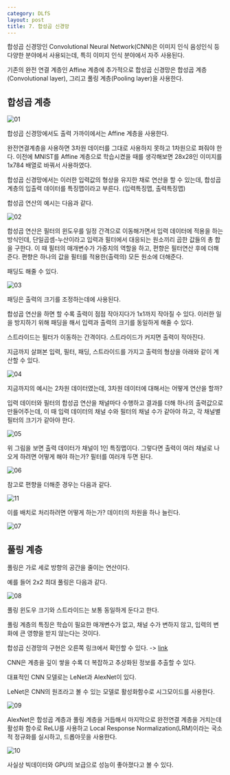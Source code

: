 ```yaml
---
category: DLfS
layout: post
title: 7. 합성곱 신경망
---
```

합성곱 신경망인 Convolutional Neural Network(CNN)은 이미지 인식 음성인식 등 다양한 분야에서 사용되는데, 특히 이미지 인식 분야에서 자주 사용된다.

기존의 완전 연결 계층인 Affine 계층에 추가적으로 합성곱 신경망은 합성곱 계층(Convolutional layer), 그리고 풀링 계층(Pooling layer)을 사용한다.

## 합성곱 계층

![01](https://gityunjae.github.io/images/Chap07/01.JPG)

합성곱 신경망에서도 출력 가까이에서는 Affine 계층을 사용한다.

완전연결계층을 사용하면 3차원 데이터를 그대로 사용하지 못하고 1차원으로 펴줘야 한다.
이전에 MNIST를 Affine 계층으로 학습시켰을 때를 생각해보면 28x28인 이미지를 1x784 배열로 바꿔서 사용하였다.

합성곱 신경망에서는 이러한 입력값의 형상을 유지한 채로 연산을 할 수 있는데, 합성곱 계층의 입출력 데이터를 특징맵이라고 부른다. (입력특징맵, 출력특징맵)

합성곱 연산의 예시는 다음과 같다.

![02](https://gityunjae.github.io/images/Chap07/02.JPG)

합성곱 연산은 필터의 윈도우를 일정 간격으로 이동해가면서 입력 데이터에 적용을 하는 방식인데, 단일곱셈-누산이라고 입력과 필터에서 대응되는 원소끼리 곱한 값들의 총 합을 구한다.
이 때 필터의 매개변수가 가중치의 역할을 하고, 편향은 필터연산 후에 더해준다. 편향은 하나의 값을 필터를 적용한(출력의) 모든 원소에 더해준다.

패딩도 해줄 수 있다.

![03](https://gityunjae.github.io/images/Chap07/03.JPG)

패딩은 출력의 크기를 조정하는데에 사용된다.

합성곱 연산을 하면 할 수록 출력이 점점 작아지다가 1x1까지 작아질 수 있다. 이러한 일을 방지하기 위해 패딩을 해서 입력과 출력의 크기를 동일하게 해줄 수 있다.

스트라이드는 필터가 이동하는 간격이다. 스트라이드가 커지면 출력이 작아진다.

지금까지 살펴본 입력, 필터, 패딩, 스트라이드를 가지고 출력의 형상을 아래와 같이 계산할 수 있다.

![04](https://gityunjae.github.io/images/Chap07/04.JPG)

지금까지의 예시는 2차원 데이터였는데, 3차원 데이터에 대해서는 어떻게 연산을 할까?

입력 데이터와 필터의 합성곱 연산을 채널마다 수행하고 결과를 더해 하나의 출력값으로 만들어주는데, 이 때 입력 데이터의 채널 수와 필터의 채널 수가 같아야 하고, 각 채널별 필터의 크기가 같아야 한다.

![05](https://gityunjae.github.io/images/Chap07/05.JPG)

위 그림을 보면 출력 데이터가 채널이 1인 특징맵이다. 그렇다면 출력이 여러 채널로 나오게 하려면 어떻게 해야 하는가? 필터를 여러개 두면 된다.

![06](https://gityunjae.github.io/images/Chap07/06.JPG)

참고로 편향을 더해준 경우는 다음과 같다.

![11](https://gityunjae.github.io/images/Chap07/11.JPG)

이를 배치로 처리하려면 어떻게 하는가? 데이터의 차원을 하나 늘린다.

![07](https://gityunjae.github.io/images/Chap07/07.JPG)

## 풀링 계층
풀링은 가로 세로 방향의 공간을 줄이는 연산이다.

예를 들어 2x2 최대 풀링은 다음과 같다.

![08](https://gityunjae.github.io/images/Chap07/08.JPG)

풀링 윈도우 크기와 스트라이드는 보통 동일하게 둔다고 한다.

풀링 계층의 특징은 학습이 필요한 매개변수가 없고, 채널 수가 변하지 않고, 입력의 변화에 큰 영향을 받지 않는다는 것이다.

합성곱 신경망의 구현은 오른쪽 링크에서 확인할 수 있다. -> <a href="https://github.com/gityunjae/DLfromScratch1/tree/main/Chap07%20CNN">link</a>

CNN은 계층을 깊이 쌓을 수록 더 복잡하고 추상화된 정보를 추출할 수 있다.

대표적인 CNN 모델로는 LeNet과 AlexNet이 있다.

LeNet은 CNN의 원조라고 볼 수 있는 모델로 활성화함수로 시그모이드를 사용한다.

![09](https://gityunjae.github.io/images/Chap07/09.jpg)

AlexNet은 합성곱 계층과 풀링 계층을 거듭해서 마지막으로 완전연결 계층을 거치는데 활성화 함수로 ReLU를 사용하고 Local Response Normalization(LRM)이라는 국소적 정규화를 실시하고, 드롭아웃을 사용한다.

![10](https://gityunjae.github.io/images/Chap07/10.png)

사실상 빅데이터와 GPU의 보급으로 성능이 좋아졌다고 볼 수 있다.
